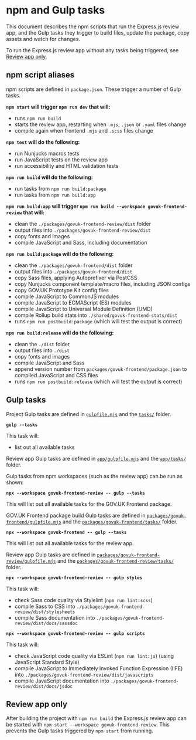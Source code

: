 # npm and Gulp tasks

This document describes the npm scripts that run the Express.js review app, and the Gulp tasks they trigger to build files, update the package, copy assets and watch for changes.

To run the Express.js review app without any tasks being triggered, see [Review app only](#review-app-only).

## npm script aliases

npm scripts are defined in `package.json`. These trigger a number of Gulp tasks.

**`npm start` will trigger `npm run dev` that will:**

- runs `npm run build`
- starts the review app, restarting when `.mjs`, `.json` or `.yaml` files change
- compile again when frontend `.mjs` and `.scss` files change

**`npm test` will do the following:**

- run Nunjucks macros tests
- run JavaScript tests on the review app
- run accessibility and HTML validation tests

**`npm run build` will do the following:**

- run tasks from `npm run build:package`
- run tasks from `npm run build:app`

**`npm run build:app` will trigger `npm run build --workspace govuk-frontend-review` that will:**

- clean the `./packages/govuk-frontend-review/dist` folder
- output files into `./packages/govuk-frontend-review/dist`
- copy fonts and images
- compile JavaScript and Sass, including documentation

**`npm run build:package` will do the following:**

- clean the `./packages/govuk-frontend/dist` folder
- output files into `./packages/govuk-frontend/dist`
- copy Sass files, applying Autoprefixer via PostCSS
- copy Nunjucks component template/macro files, including JSON configs
- copy GOV.UK Prototype Kit config files
- compile JavaScript to CommonJS modules
- compile JavaScript to ECMAScript (ES) modules
- compile JavaScript to Universal Module Definition (UMD)
- compile Rollup build stats into `./shared/govuk-frontend-stats/dist`
- runs `npm run postbuild:package` (which will test the output is correct)

**`npm run build:release` will do the following:**

- clean the `./dist` folder
- output files into `./dist`
- copy fonts and images
- compile JavaScript and Sass
- append version number from `packages/govuk-frontend/package.json` to compiled JavaScript and CSS files
- runs `npm run postbuild:release` (which will test the output is correct)

## Gulp tasks

Project Gulp tasks are defined in [`gulpfile.mjs`](/gulpfile.mjs) and the [`tasks/`](/shared/tasks) folder.

**`gulp --tasks`**

This task will:

- list out all available tasks

Review app Gulp tasks are defined in [`app/gulpfile.mjs`](/app/gulpfile.mjs) and the [`app/tasks/`](/app/tasks) folder.

Gulp tasks from npm workspaces (such as the review app) can be run as shown:

**`npx --workspace govuk-frontend-review -- gulp --tasks`**

This will list out all available tasks for the GOV.UK Frontend package.

GOV.UK Frontend package build Gulp tasks are defined in [`packages/govuk-frontend/gulpfile.mjs`](/packages/govuk-frontend/gulpfile.mjs) and the [`packages/govuk-frontend/tasks/`](/packages/govuk-frontend/tasks) folder.

**`npx --workspace govuk-frontend -- gulp --tasks`**

This will list out all available tasks for the review app.

Review app Gulp tasks are defined in [`packages/govuk-frontend-review/gulpfile.mjs`](/packages/govuk-frontend-review/gulpfile.mjs) and the [`packages/govuk-frontend-review/tasks/`](/packages/govuk-frontend-review/tasks) folder.

**`npx --workspace govuk-frontend-review -- gulp styles`**

This task will:

- check Sass code quality via Stylelint (`npm run lint:scss`)
- compile Sass to CSS into `./packages/govuk-frontend-review/dist/stylesheets`
- compile Sass documentation into `./packages/govuk-frontend-review/dist/docs/sassdoc`

**`npx --workspace govuk-frontend-review -- gulp scripts`**

This task will:

- check JavaScript code quality via ESLint (`npm run lint:js`) (using JavaScript Standard Style)
- compile JavaScript to Immediately Invoked Function Expression (IIFE) into `./packages/govuk-frontend-review/dist/javascripts`
- compile JavaScript documentation into `./packages/govuk-frontend-review/dist/docs/jsdoc`

## Review app only

After building the project with `npm run build` the Express.js review app can be started with `npm start --workspace govuk-frontend-review`. This prevents the Gulp tasks triggered by `npm start` from running.
